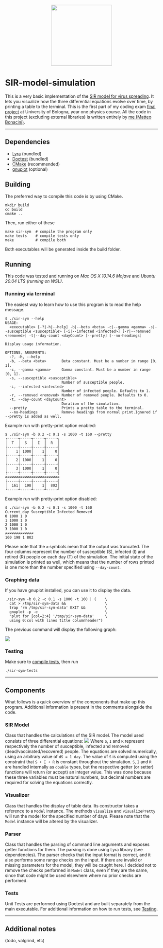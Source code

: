 <p align="center">
  <img height="200" src="assets/unibo-logo.png">
</p>

# SIR-model-simulation
This is a very basic implementation of the [SIR model for virus spreading][1].
It lets you visualize how the three differential equations evolve over time, by
printing a table to the terminal.
This is the first part of my coding exam [final project][2] at University of
Bologna, year one physics course.
All the code in this project (excluding external libraries) is written entirely
by [me (Matteo Bonacini)][3].

[1]: https://en.wikipedia.org/wiki/Compartmental_models_in_epidemiology#The_SIR_model
[2]: https://baltig.infn.it/giaco/pf2020/-/blob/master/progetto/progetto.md
[3]: https://github.com/P2-718na

--------------------------------------------------------------------------------

## Dependencies
- [Lyra](https://github.com/bfgroup/Lyra) (bundled)
- [Doctest](https://github.com/onqtam/doctest) (bundled)
- [CMake](https://cmake.org/) (recommended)
- [gnuplot](http://www.gnuplot.info/) (optional)

## Building
The preferred way to compile this code is by using CMake.
```shell
mkdir build
cd build
cmake ..
```
Then, run either of these
```shell
make sir-sym  # compile the program only
make tests    # compile tests only
make          # compile both
```
Both executables will be generated inside the build folder.

## Running
This code was tested and running on _Mac OS X 10.14.6 Mojave_ and
_Ubuntu 20.04 LTS (running on WSL)_.

### Running via terminal
The easiest way to learn how to use this program is to read the help message.
```
$ ./sir-sym --help
USAGE:
  <executable> [-?|-h|--help] -b|--beta <beta> -c|--gamma <gamma> -s|--susceptible <susceptible> [-i|--infected <infected>] [-r|--removed <removed>] -t|--day-count <dayCount> [--pretty] [--no-headings]

Display usage information.

OPTIONS, ARGUMENTS:
  -?, -h, --help
  -b, --beta <beta>       Beta constant. Must be a number in range [0, 1].
  -c, --gamma <gamma>     Gamma constant. Must be a number in range [0, 1].
  -s, --susceptible <susceptible>
                          Number of susceptible people.
  -i, --infected <infected>
                          Number of infected people. Defaults to 1.
  -r, --removed <removed> Number of removed people. Defaults to 0.
  -t, --day-count <dayCount>
                          Duration of the simulation.
  --pretty                Prints a pretty table to the terminal.
  --no-headings           Remove headings from normal print.Ignored if --pretty is added as well.
```
Example run with pretty-print option enabled:
```
$ ./sir-sym -b 0.2 -c 0.1 -s 1000 -t 160 --pretty
┌-----┬-----┬-----┬-----┐
│  T  │  S  │  I  │  R  │
├-----┼-----┼-----┼-----┤
│    1| 1000│    1│    0│
├-----┼-----┼-----┼-----┤
│    2| 1000│    1│    0│
├-----┼-----┼-----┼-----┤
│    3| 1000│    1│    0│
├-----┼-----┼-----┼-----┤
≠≠≠≠≠≠≠≠≠≠≠≠≠≠≠≠≠≠≠≠≠≠≠≠≠
├-----┼-----┼-----┼-----┤
│  161|  198│    1│  802│
└-----┴-----┴-----┴-----┘
```
Example run with pretty-print option disabled:
```
$ ./sir-sym -b 0.2 -c 0.1 -s 1000 -t 160
Current_day Susceptible Infected Removed
0 1000 1 0
1 1000 1 0
2 1000 1 0
3 1000 1 0
≠≠≠≠≠≠≠≠≠≠≠≠≠
160 198 1 802
```
Please note that the `≠` symbols mean that the output was truncated.
The four columns represent the number of susceptible (S), infected (I) and
retired (R) people on each day (T) of the simulation. The initial state of the
simulation is printed as well, which means that the number of rows printed is
one more than the number specified using `--day-count`.

### Graphing data
If you have gnuplot installed, you can use it to display the data.
```shell
./sir-sym -b 0.2 -c 0.1 -s 1000 -t 160 | (    \
  cat > /tmp/sir-sym-data &&                  \
  trap 'rm /tmp/sir-sym-data' EXIT &&         \
  gnuplot -p -e                               \
  "plot for [col=2:4] '/tmp/sir-sym-data'     \
  using 0:col with lines title columnheader")
```
The previous command will display the following graph:

![](assets/gnuplot.png)

### Testing
Make sure to [compile tests](#building), then run
```shell
./sir-sym-tests
```

--------------------------------------------------------------------------------

## Components
What follows is a quick overview of the components that make up this program.
Additional information is present in the comments alongside the code.

### SIR Model
Class that handles the calculations of the SIR model. The model used consists
of three differential equations:
![](assets/equations.png)
Where `S`, `I` and `R` represent respectively the number of susceptible, infected and
removed (dead/vaccinated/recovered) people. The equations are solved
numerically, using an arbitrary value of `dS = 1 day`. The value of `S` is
computed using the constraint that `S + I + R` is constant throughout the
simulation.
`S`, `I` and `R` are handled internally as `double` types, but the respective
getter (or setter) functions will return (or accept) an integer value.
This was done because these three variables must be natural numbers, but decimal
numbers are required for solving the equations correctly.

### Visualizer
Class that handles the display of table data. Its constructor takes a reference
to a `Model` instance. The methods `visualize` and `visualizePretty` will run
the model for the specified number of days. Please note that the `Model` instance
will be altered by the visualizer.

### Parser
Class that handles the parsing of command line arguments and exposes getter
functions for them. The parsing is done using Lyra library (see dependencies).
The parser checks that the input format is correct, and it also performs some
range checks on the input.
If there are invalid or missing parameters for the model, they will be caught
here. I decided not to remove the checks performed in `Model` class, even if
they are the same, since that code might be used elsewhere where no prior checks
are performed.

### Tests
Unit Tests are performed using Doctest and are built separately from the main
executable. For additional information on how to run tests, see
[Testing](#testing).

--------------------------------------------------------------------------------

## Additional notes
(todo, valgrind, etc)
